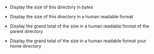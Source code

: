 - Display the size of this directory in bytes

- Display the size of this directory in a human readable format

- Display the grand total of the size in a human readable format of the parent directory

- Display the grand total of the size in a human readable format your home directory

